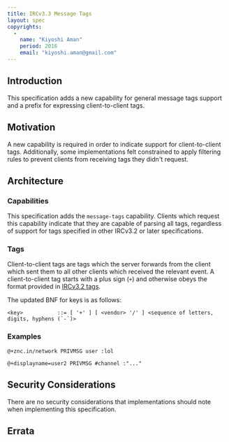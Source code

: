 ```yaml
---
title: IRCv3.3 Message Tags
layout: spec
copyrights:
  -
    name: "Kiyoshi Aman"
    period: 2016
    email: "kiyoshi.aman@gmail.com"
---
```

## Introduction

This specification adds a new capability for general message tags support and
a prefix for expressing client-to-client tags.

## Motivation

A new capability is required in order to indicate support for client-to-client
tags. Additionally, some implementations felt constrained to apply filtering
rules to prevent clients from receiving tags they didn't request.

## Architecture

### Capabilities

This specification adds the `message-tags` capability. Clients which request
this capability indicate that they are capable of parsing all tags, regardless
of support for tags specified in other IRCv3.2 or later specifications.

### Tags

Client-to-client tags are tags which the server forwards from the client which
sent them to all other clients which received the relevant event. A
client-to-client tag starts with a plus sign (`+`) and otherwise obeys the
format provided in [IRCv3.2 tags][irctags].

The updated BNF for keys is as follows:

    <key>           ::= [ '+' ] [ <vendor> '/' ] <sequence of letters, digits, hyphens (`-`)>

### Examples

`@+znc.in/network PRIVMSG user :lol`

`@+displayname=user2 PRIVMSG #channel :"..."`

## Security Considerations

There are no security considerations that implementations should note when
implementing this specification.

## Errata

[irctags]: http://ircv3.net/specs/core/message-tags-3.2.html
